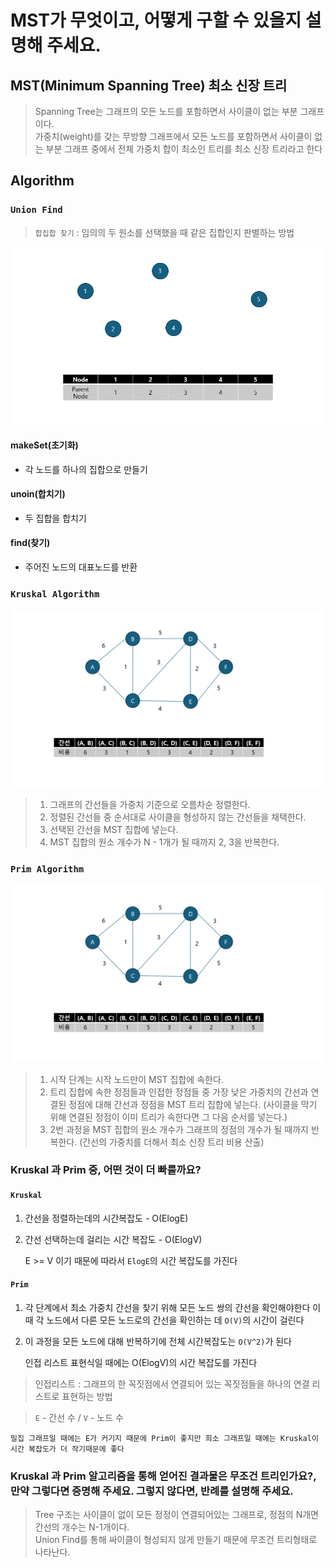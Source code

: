 # MST가 무엇이고, 어떻게 구할 수 있을지 설명해 주세요.

## MST(Minimum Spanning Tree) 최소 신장 트리

> Spanning Tree는 그래프의 모든 노드를 포함하면서 사이클이 없는 부분 그래프이다.<br>
> 가중치(weight)를 갖는 무방향 그래프에서 모든 노드를 포함하면서 사이클이 없는 부분 그래프 중에서 전체 가중치 합이 최소인 트리를 최소 신장 트리라고 한다

## Algorithm

### `Union Find`

> `합집합 찾기` : 임의의 두 원소를 선택했을 때 같은 집합인지 판별하는 방법

<img src="./union_find.gif">

#### makeSet(초기화)

- 각 노드를 하나의 집합으로 만들기

#### unoin(합치기)

- 두 집합을 합치기

#### find(찾기)

- 주어진 노드의 대표노드를 반환

### `Kruskal Algorithm`

<img src="./Kruskal.gif">

> 1.  그래프의 간선들을 가중치 기준으로 오름차순 정렬한다.
> 2.  정렬된 간선들 중 순서대로 사이클을 형성하지 않는 간선들을 채택한다.
> 3.  선택된 간선을 MST 집합에 넣는다.
> 4.  MST 집합의 원소 개수가 N - 1개가 될 때까지 2, 3을 반복한다.

### `Prim Algorithm`

<img src="./Prim.gif">

> 1.  시작 단계는 시작 노드만이 MST 집합에 속한다.
> 2.  트리 집합에 속한 정점들과 인접한 정점들 중 가장 낮은 가중치의 간선과 연결된 정점에 대해 간선과 정점을 MST 트리 집합에 넣는다. (사이클을 막기 위해 연결된 정점이 이미 트리가 속한다면 그 다음 순서를 넣는다.)
> 3.  2번 과정을 MST 집합의 원소 개수가 그래프의 정점의 개수가 될 때까지 반복한다. (간선의 가중치를 더해서 최소 신장 트리 비용 산출)

### Kruskal 과 Prim 중, 어떤 것이 더 빠를까요?

#### `Kruskal`

1. 간선을 정렬하는데의 시간복잡도 - O(ElogE)
2. 간선 선택하는데 걸리는 시간 복잡도 - O(ElogV)

   E >= V 이기 때문에 따라서 `ElogE`의 시간 복잡도를 가진다

#### `Prim`

1. 각 단계에서 최소 가중치 간선을 찾기 위해 모든 노드 쌍의 간선을 확인해야한다 이때 각 노드에서 다른 모든 노드로의 간선을 확인하는 데 `O(V)`의 시간이 걸린다
2. 이 과정을 모든 노드에 대해 반복하기에 전체 시간복잡도는 `O(V^2)`가 된다

   인접 리스트 표현식일 때에는 O(ElogV)의 시간 복잡도를 가진다

> 인접리스트 : 그래프의 한 꼭짓점에서 연결되어 있는 꼭짓점들을 하나의 연결 리스트로 표현하는 방법

> `E` - 간선 수 / `V` - 노드 수

```
밀집 그래프일 때에는 E가 커기지 때문에 Prim이 좋지만 희소 그래프일 때에는 Kruskal이 시간 복잡도가 더 작기때문에 좋다
```

### Kruskal 과 Prim 알고리즘을 통해 얻어진 결과물은 무조건 트리인가요?, 만약 그렇다면 증명해 주세요. 그렇지 않다면, 반례를 설명해 주세요.

> Tree 구조는 사이클이 없이 모든 정정이 연결되어있는 그래프로, 정점의 N개면 간선의 개수는 N-1개이다.<br>
> Union Find를 통해 싸이클이 형성되지 않게 만들기 때문에 무조건 트리형태로 나타난다.
